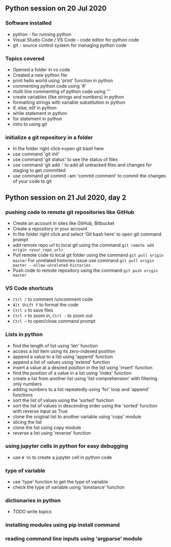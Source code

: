 ## Python session on 20 Jul 2020

### Software installed
* python - for running python
* Visual Studio Code / VS Code - code editor for python code
* git - source control system for managing python code

### Topics covered
* Opened a folder in vs code
* Created a new python file
* print hello world using 'print' function in python
* commenting python code using '#'
* multi line commenting of python code using '''
* create variables (like strings and numbers) in python
* formatting strings with variable substitution in python
* if, else, elif in python
* while statement in python
* for statement in python
* intro to using git

### initialize a git repository in a folder
* In the folder right click->open git bash here
* use command 'git init'
* use command 'git status' to see the status of files
* use command 'git add .' to add all untracked files and changes for staging to get committed
* use command git commit -am 'commit comment' to commit the changes of your code to git 

## Python session on 21 Jul 2020, day 2

### pushing code to remote git repositories like GitHub
* Create an account in sites like GitHub, Bitbucket
* Create a repository in your account
* In the folder right click and select 'Git bash here' to open git command prompt
* add remote repo url to local git using the command ```git remote add origin <your_repo_url>```
* Pull remote code to local git folder using the command ```git pull origin master```
For unrelated histories issue use command ```git pull origin master --allow-unrelated-histories```
* Push code to remote repository using the command ```git push origin master```

### VS Code shortcuts
* ```Ctrl /``` to comment /uncomment code
* ```Alt Shift F``` to format the code
* ```Ctrl s``` to save files
* ```Ctrl +``` to zoom in, ```Ctrl -``` to zoom out
* ```Ctrl ~``` to open/close command prompt

### Lists in python
* find the length of list using 'len' function
* access a list item using its zero-indexed position
* append a value to a list using 'append' function
* append a list of values using 'extend' function
* insert a value at a desired position in the list using 'insert' function
* find the position of a value in a list using 'index' function
* create a list from another list using 'list comprehension' with filtering only numbers
* adding numbers to a list repeatedly using 'for' loop and 'append' functions
* sort the list of values using the 'sorted' function
* sort the list of values in descending order using the 'sorted' function with reverse input as True
* clone the original list to another variable using 'copy' module
* slicing the list
* clone the list using copy module
* reverse a list using 'reverse' function

### using jupyter cells in python for easy debugging
* use ```# %%``` to create a jupyter cell in python code

### type of variable
* use 'type' function to get the type of variable
* check the type of variable using 'isinstance' function

### dictionaries in python
* TODO write topics

### installing modules using pip install command

### reading command line inputs using 'argparse' module
